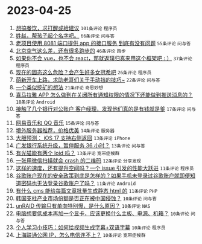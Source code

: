 # 2023-04-25

1. [想搞餐饮，求打醒或給建议](https://www.v2ex.com/t/935237) `101条评论` `程序员`
1. [姓赵，帮孩子起个名字吧。](https://www.v2ex.com/t/935271) `66条评论` `问与答`
1. [老项目使用 8081 端口提供 app 的接口服务,到底有没有问题](https://www.v2ex.com/t/935265) `55条评论` `问与答`
1. [北京空气这么差，还有很多跑步的](https://www.v2ex.com/t/935223) `46条评论` `跑步`
1. [如果你不会 vue，也不会 react，那就返璞归真来用这个框架吧 : ）](https://www.v2ex.com/t/935283) `37条评论` `程序员`
1. [现在的固态这么危险？会产生好多女冠希吧](https://www.v2ex.com/t/935273) `26条评论` `程序员`
1. [萌新开车上路，求助老哥们关于手动挡的技巧~](https://www.v2ex.com/t/935254) `22条评论` `问与答`
1. [一个类似挖矿的想法](https://www.v2ex.com/t/935226) `21条评论` `奇思妙想`
1. [喜马拉雅 APP 怎么做到在关闭所有通知权限的情况下还能做到推送消息的？](https://www.v2ex.com/t/935278) `18条评论` `Android`
1. [接触了几个银行对公账户 客户经理，发现他们真的是有钱就是爹](https://www.v2ex.com/t/935285) `17条评论` `问与答`
1. [网易音乐和 QQ 音乐](https://www.v2ex.com/t/935243) `15条评论` `问与答`
1. [境外服务器推荐，价格优美](https://www.v2ex.com/t/935234) `14条评论` `服务器`
1. [大胆预测： iOS 17 支持右侧返回](https://www.v2ex.com/t/935306) `13条评论` `iPhone`
1. [广发银行系统升级，暂停服务 36 小时？](https://www.v2ex.com/t/935274) `13条评论` `问与答`
1. [有光猫能有两个 loid 吗？](https://www.v2ex.com/t/935248) `13条评论` `宽带症候群`
1. [一张用微信扫描就会 crash 的二维码](https://www.v2ex.com/t/935275) `12条评论` `分享发现`
1. [这样的速度，还有提升空间吗？一个 issue 引发的性能大跃进](https://www.v2ex.com/t/935260) `11条评论` `程序员`
1. [谷歌账户现在的安全政策到底是怎样的？如果手机未登录过谷歌账户就即便知道密码也无法登录谷歌账户了吗？](https://www.v2ex.com/t/935247) `11条评论` `Android`
1. [有什么 cms 能给每篇文章批量生成静态 html 的](https://www.v2ex.com/t/935227) `11条评论` `PHP`
1. [韩国支柱产业市场份额是否正在被中国侵蚀？](https://www.v2ex.com/t/935299) `10条评论` `问与答`
1. [unRAID 传输只有单向特别慢，是什么原因？](https://www.v2ex.com/t/935288) `10条评论` `NAS`
1. [电脑想要低成本再加一个显卡，应该更换什么主板、电源、机箱？](https://www.v2ex.com/t/935263) `10条评论` `问与答`
1. [个人学习小技巧：如何给视频生成字幕+双语字幕](https://www.v2ex.com/t/935246) `10条评论` `程序员`
1. [上海联通公网 IP，怎么电信连不上？](https://www.v2ex.com/t/935233) `10条评论` `宽带症候群`
